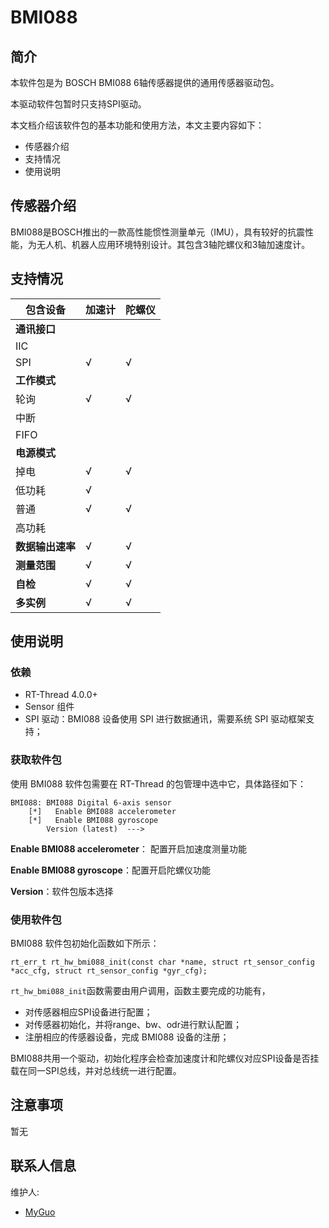 # BMI088

## 简介

本软件包是为 BOSCH BMI088 6轴传感器提供的通用传感器驱动包。

本驱动软件包暂时只支持SPI驱动。

本文档介绍该软件包的基本功能和使用方法，本文主要内容如下：

- 传感器介绍
- 支持情况
- 使用说明

## 传感器介绍

BMI088是BOSCH推出的一款高性能惯性测量单元（IMU），具有较好的抗震性能，为无人机、机器人应用环境特别设计。其包含3轴陀螺仪和3轴加速度计。

## 支持情况

| 包含设备         | 加速计   | 陀螺仪 | 
| ---------------- | -------- | ------ | 
| **通讯接口**     |          |        |  
| IIC              |          |        | 
| SPI              | √        | √      | 
| **工作模式**     |          |        |
| 轮询             | √        | √      | 
| 中断             |          |        | 
| FIFO             |          |        | 
| **电源模式**     |          |        | 
| 掉电             | √        | √      | 
| 低功耗           | √        |        | 
| 普通             | √        | √      | 
| 高功耗           |          |        | 
| **数据输出速率** | √        | √      | 
| **测量范围**     | √        | √      | 
| **自检**         | √        | √      | 
| **多实例**       | √        | √      | 

## 使用说明

### 依赖

- RT-Thread 4.0.0+
- Sensor 组件
- SPI 驱动：BMI088 设备使用 SPI 进行数据通讯，需要系统 SPI 驱动框架支持；

### 获取软件包

使用 BMI088 软件包需要在 RT-Thread 的包管理中选中它，具体路径如下：

```
BMI088: BMI088 Digital 6-axis sensor
    [*]   Enable BMI088 accelerometer
    [*]   Enable BMI088 gyroscope
        Version (latest)  --->
```

**Enable BMI088 accelerometer**： 配置开启加速度测量功能

**Enable BMI088 gyroscope**：配置开启陀螺仪功能

**Version**：软件包版本选择

### 使用软件包

BMI088 软件包初始化函数如下所示：

```
rt_err_t rt_hw_bmi088_init(const char *name, struct rt_sensor_config *acc_cfg, struct rt_sensor_config *gyr_cfg);
```

`rt_hw_bmi088_init`函数需要由用户调用，函数主要完成的功能有，

- 对传感器相应SPI设备进行配置；
- 对传感器初始化，并将range、bw、odr进行默认配置；
- 注册相应的传感器设备，完成 BMI088 设备的注册；

BMI088共用一个驱动，初始化程序会检查加速度计和陀螺仪对应SPI设备是否挂载在同一SPI总线，并对总线统一进行配置。

## 注意事项

暂无

## 联系人信息

维护人:

- [MyGuo](https://github.com/gmyFighting)
